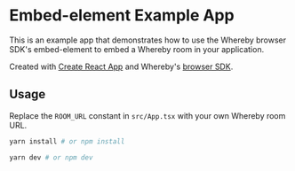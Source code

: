# Embed-element Example App

This is an example app that demonstrates how to use the Whereby browser SDK's
embed-element to embed a Whereby room in your application.

Created with [Create React App](https://create-react-app.dev/) and Whereby's
[browser SDK](https://www.npmjs.com/package/@whereby.com/browser-sdk).

## Usage

Replace the `ROOM_URL` constant in `src/App.tsx` with your own Whereby room URL.

```bash
yarn install # or npm install
```

```bash
yarn dev # or npm dev
```
